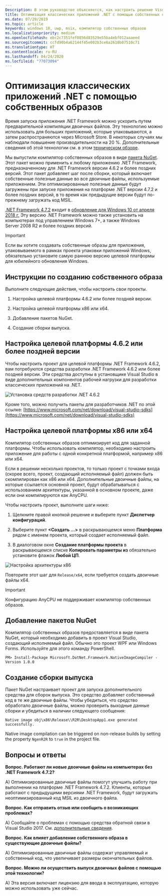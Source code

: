 ```yaml
---
Description: В этом руководстве объясняется, как настроить решение Visual Studio для оптимизации двоичных файлов приложения с помощью собственных образов.
title: Оптимизация классических приложений .NET с помощью собственных образов
ms.date: 07/29/2019
ms.topic: article
keywords: windows 10, uwp, msix, компилятор собственных образов
ms.localizationpriority: medium
ms.openlocfilehash: ebc2c7351fef0856d83529e55ba4ebf012aaaeed
ms.sourcegitcommit: ccfd90b4a62144f45e002b3ce6a2618b07510c71
ms.translationtype: HT
ms.contentlocale: ru-RU
ms.lasthandoff: 04/24/2020
ms.locfileid: "77073094"
---
```

# <a name="optimize-your-net-desktop-apps-with-native-images"></a>Оптимизация классических приложений .NET с помощью собственных образов

Время запуска приложения .NET Framework можно ускорить путем предварительной компиляции двоичных файлов. Эту технологию можно использовать для больших приложений, которые упаковываются, а затем распространяются через Microsoft Store. В некоторых случаях мы наблюдали повышение производительности на 20 %. Дополнительные сведения об этой технологии см. в этом [техническом обзоре](https://github.com/dotnet/coreclr/blob/master/Documentation/botr/readytorun-overview.md).

Мы выпустили компилятор собственных образов в виде [пакета NuGet](https://www.nuget.org/packages/Microsoft.DotNet.Framework.NativeImageCompiler). Этот пакет можно применить к любому приложению .NET Framework, предназначенному для .NET Framework версии 4.6.2 и более поздних версий. Этот пакет добавляет шаг после сборки, который включает собственные полезные данные во все двоичные файлы, используемые приложением. Эти оптимизированные полезные данные будут загружены при запуске приложения на платформе .NET версии 4.7.2 и более поздних версий, в то время как предыдущие версии будут по-прежнему загружать код MSIL.

[.NET Framework 4.7.2](https://blogs.msdn.microsoft.com/dotnet/2018/04/30/announcing-the-net-framework-4-7-2/) входит в [обновление для Windows 10 от апреля 2018 г.](https://blogs.windows.com/windowsexperience/2018/04/30/how-to-get-the-windows-10-april-2018-update/) Эту версию .NET Framework можно также установить на компьютерах под управлением Windows 7+, а также Windows Server 2008 R2 и более поздних версий.

> [!IMPORTANT]
> Если вы хотите создавать собственные образы для приложения, упаковываемого в рамках проекта упаковки приложений Windows, обязательно установите самую раннюю версию целевой платформы для юбилейного обновления Windows.

## <a name="how-to-produce-native-images"></a>Инструкции по созданию собственного образа

Выполните следующие действия, чтобы настроить свои проекты.

1. Настройка целевой платформы 4.6.2 или более поздней версии.

2. Настройка целевой платформы x86 или x64. 

3. Добавление пакетов NuGet.

4. Создание сборки выпуска.

## <a name="configure-the-target-framework-as-462-or-above"></a>Настройка целевой платформы 4.6.2 или более поздней версии

Чтобы настроить проект для целевой платформы .NET Framework 4.6.2, вам потребуются средства разработки .NET Framework 4.6.2 или более поздней версии. Эти средства доступны в установщике Visual Studio в виде дополнительных компонентов рабочей нагрузки для разработки классических приложений на .NET.

![Установка средств разработки .NET 4.6.2](images/install-4.6.2-devpack.png)

Кроме того, можно получить пакеты для разработчиков .NET по этой ссылке: [https://www.microsoft.com/net/download/visual-studio-sdks](https://www.microsoft.com/net/download/visual-studio-sdks)

## <a name="configure-the-target-platform-as-x86-or-x64"></a>Настройка целевой платформы x86 или x64

Компилятор собственных образов оптимизирует код для заданной платформы. Чтобы использовать компилятор, необходимо настроить приложение для работы с одной конкретной платформой, например x86 или x64.

Если в решении несколько проектов, то только проект с точками входа (скорее всего, проект, создающий исполняемый файл) должен быть скомпилирован как x86 или x64. Дополнительные двоичные файлы, на которые ссылается основной проект, будут обрабатываться с использованием архитектуры, указанной в основном проекте, даже если они компилируются как AnyCPU.

Чтобы настроить проект, выполните шаги ниже:

1. Щелкните правой кнопкой решение и выберите пункт **Диспетчер конфигураций**.

2. Выберите пункт **<Создать …>** в раскрывающемся меню **Платформа** рядом с именем проекта, который создает исполняемый файл.

3. В диалоговом окне **Создание платформы проекта** в раскрывающемся списке **Копировать параметры из** обязательно установите флажок **Любой ЦП**.

![Настройка архитектуры x86](images/configure-x86.png)

Повторите этот шаг для `Release/x64`, если требуется создать двоичные файлы x64.

>[!IMPORTANT]
> Конфигурацию AnyCPU не поддерживает компилятор собственных образов.

## <a name="add-the-nuget-packages"></a>Добавление пакетов NuGet

Компилятор собственных образов предоставляется в виде пакета NuGet, который необходимо добавить в проект Visual Studio, создающий исполняемый файл. Обычно это проект WPF или Windows Forms. Используйте для этого команду PowerShell.

```PS
PM> Install-Package Microsoft.DotNet.Framework.NativeImageCompiler -Version 1.0.0
```

## <a name="create-a-release-build"></a>Создание сборки выпуска

Пакет NuGet настраивает проект для запуска дополнительного средства для сборок выпуска. Это средство добавляет собственный код в те же двоичные файлы.
Чтобы убедиться, что средство обработало двоичные файлы, можно проверить выходные данные сборки и убедиться в наличии следующего сообщения:

```
Native image obj\x86\Release\\R2R\DesktopApp1.exe generated successfully.
```

Native image compilation can be triggered on non-release builds by setting the property `NgenR2R` to `true` in the project file.

## <a name="faq"></a>Вопросы и ответы

**Вопрос. Работают ли новые двоичные файлы на компьютерах без .NET Framework 4.7.2?**

А) Оптимизированные двоичные файлы помогут улучшить работу при выполнении на платформе .NET Framework 4.7.2. Клиенты, которые работают с предыдущими версиями .NET Framework, будут загружать неоптимизированный код MSIL из двоичного файла.

**Вопрос. Как отправить отзыв или сообщить о возникающих проблемах?**

А) Сообщайте о проблемах с помощью средства обратной связи в Visual Studio 2017. См. [дополнительные сведения](https://docs.microsoft.com/visualstudio/ide/how-to-report-a-problem-with-visual-studio-2017).

**Вопрос. Как влияет добавление собственного образа в существующие двоичные файлы?**

А) Оптимизированные двоичные файлы содержат управляемый и собственный код, что увеличивает размеры окончательных файлов.

**Вопрос. Можно ли осуществить выпуск двоичных файлов с помощью этой технологии?**

А) Эта версия включает лицензию для ввода в эксплуатацию, которую можно использовать уже сейчас.
